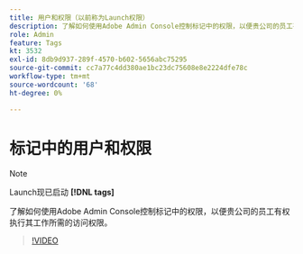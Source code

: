 ```yaml
---
title: 用户和权限（以前称为Launch权限）
description: 了解如何使用Adobe Admin Console控制标记中的权限，以便贵公司的员工有权执行其工作所需的访问权限。
role: Admin
feature: Tags
kt: 3532
exl-id: 8db9d937-289f-4570-b602-5656abc75295
source-git-commit: cc7a77c4dd380ae1bc23dc75608e8e2224dfe78c
workflow-type: tm+mt
source-wordcount: '68'
ht-degree: 0%

---
```


# 标记中的用户和权限

>[!NOTE]
>
> Launch现已启动 **[!DNL tags]**

了解如何使用Adobe Admin Console控制标记中的权限，以便贵公司的员工有权执行其工作所需的访问权限。

>[!VIDEO](https://video.tv.adobe.com/v/28734/?quality=12&learn=on)

